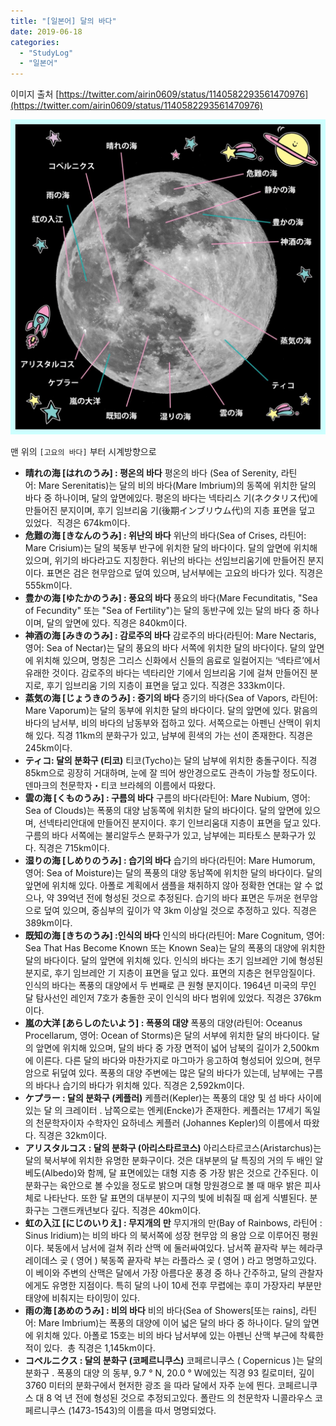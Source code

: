 ```yaml
---
title: "[일본어] 달의 바다"
date: 2019-06-18
categories: 
  - "StudyLog"
  - "일본어"
---
```


이미지 출처 [https://twitter.com/airin0609/status/1140582293561470976](https://twitter.com/airin0609/status/1140582293561470976)

 ![](/assets/img/wp-content/uploads/2019/06/D9QpjC-U4AEQuIj.jpg)

맨 위의 `[고요의 바다]` 부터 시계방향으로

- **晴れの海 \[はれのうみ\] : 평온의 바다** 평온의 바다 (Sea of Serenity, 라틴어: Mare Serenitatis)는 달의 비의 바다(Mare Imbrium)의 동쪽에 위치한 달의 바다 중 하나이며, 달의 앞면에있다. 평온의 바다는 넥타리스 기(ネクタリス代)에 만들어진 분지이며, 후기 임브리움 기(後期インブリウム代)의 지층 표면을 덮고 있었다.  직경은 674km이다.
- **危難の海 \[きなんのうみ\] : 위난의 바다** 위난의 바다(Sea of Crises, 라틴어: Mare Crisium)는 달의 북동부 반구에 위치한 달의 바다이다. 달의 앞면에 위치해 있으며, 위기의 바다라고도 지칭한다. 위난의 바다는 선임브리움기에 만들어진 분지이다. 표면은 검은 현무암으로 덮여 있으며, 남서부에는 고요의 바다가 있다. 직경은 555km이다.
- **豊かの海 \[ゆたかのうみ\] : 풍요의 바다** 풍요의 바다(Mare Fecunditatis, "Sea of Fecundity" 또는 "Sea of Fertility")는 달의 동반구에 있는 달의 바다 중 하나이며, 달의 앞면에 있다. 직경은 840km이다.
- **神酒の海 \[みきのうみ\] : 감로주의 바다** 감로주의 바다(라틴어: Mare Nectaris, 영어: Sea of​​ Nectar)는 달의 풍요의 바다 서쪽에 위치한 달의 바다이다. 달의 앞면에 위치해 있으며, 명칭은 그리스 신화에서 신들의 음료로 일컬어지는 ‘넥타르’에서 유래한 것이다. 감로주의 바다는 넥타리안 기에서 임브리움 기에 걸쳐 만들어진 분지로, 후기 임브리움 기의 지층이 표면을 덮고 있다. 직경은 333km이다.
- **蒸気の海 \[じょうきのうみ\] : 증기의 바다** 증기의 바다(Sea of Vapors, 라틴어: Mare Vaporum)는 달의 동부에 위치한 달의 바다이다. 달의 앞면에 있다. 맑음의 바다의 남서부, 비의 바다의 남동부와 접하고 있다. 서쪽으로는 아펜닌 산맥이 위치해 있다. 직경 11km의 분화구가 있고, 남부에 흰색의 가는 선이 존재한다. 직경은 245km이다.
- **ティコ: 달의 분화구 (티코)** 티코(Tycho)는 달의 남부에 위치한 충돌구이다. 직경 85km으로 굉장히 거대하며, 눈에 잘 띄어 쌍안경으로도 관측이 가능할 정도이다. 덴마크의 천문학자・티코 브라헤의 이름에서 따왔다.
- **雲の海 \[くものうみ\] : 구름의 바다** 구름의 바다(라틴어: Mare Nubium, 영어: Sea of Clouds)는 폭풍의 대양 남동쪽에 위치한 달의 바다이다. 달의 앞면에 있으며, 선넥타리안대에 만들어진 분지이다. 후기 인브리움대 지층이 표면을 덮고 있다. 구름의 바다 서쪽에는 불리알두스 분화구가 있고, 남부에는 피타토스 분화구가 있다. 직경은 715km이다.
- **湿りの海 \[しめりのうみ\] : 습기의 바다** 습기의 바다(라틴어: Mare Humorum, 영어: Sea of Moisture)는 달의 폭풍의 대양 동남쪽에 위치한 달의 바다이다. 달의 앞면에 위치해 있다. 아폴로 계획에서 샘플을 채취하지 않아 정확한 연대는 알 수 없으나, 약 39억년 전에 형성된 것으로 추정된다. 습기의 바다 표면은 두꺼운 현무암으로 덮여 있으며, 중심부의 깊이가 약 3km 이상일 것으로 추정하고 있다. 직경은 389km이다.
- **既知の海 \[きちのうみ\] :인식의 바다** 인식의 바다(라틴어: Mare Cognitum, 영어: Sea That Has Become Known 또는 Known Sea)는 달의 폭풍의 대양에 위치한 달의 바다이다. 달의 앞면에 위치해 있다. 인식의 바다는 초기 임브레안 기에 형성된 분지로, 후기 임브레안 기 지층이 표면을 덮고 있다. 표면의 지층은 현무암질이다. 인식의 바다는 폭풍의 대양에서 두 번째로 큰 원형 분지이다. 1964년 미국의 무인 달 탐사선인 레인저 7호가 충돌한 곳이 인식의 바다 범위에 있었다. 직경은 376km이다.
- **嵐の大洋 \[あらしのたいよう\] : 폭풍의 대양** 폭풍의 대양(라틴어: Oceanus Procellarum, 영어: Ocean of Storms)은 달의 서부에 위치한 달의 바다이다. 달의 앞면에 위치해 있으며, 달의 바다 중 가장 면적이 넓어 남북의 길이가 2,500km에 이른다. 다른 달의 바다와 마찬가지로 마그마가 응고하여 형성되어 있으며, 현무암으로 뒤덮여 있다. 폭풍의 대양 주변에는 많은 달의 바다가 있는데, 남부에는 구름의 바다나 습기의 바다가 위치해 있다. 직경은 2,592km이다.
- **ケプラー : 달의 분화구 (케플러)** 케플러(Kepler)는 폭풍의 대양 및 섬 바다 사이에있는 달 의 크레이터 . 남쪽으로는 엔케(Encke)가 존재한다. 케플러는 17세기 독일의 천문학자이자 수학자인 요하네스 케플러 (Johannes Kepler)의 이름에서 따왔다. 직경은 32km이다.
- **アリスタルコス : 달의 분화구 (아리스타르코스)** 아리스타르코스(Aristarchus)는 달의 북서부에 위치한 유명한 분화구이다. 것은 대부분의 달 특징의 거의 두 배인 알베도(Albedo)와 함께, 달 표면에있는 대형 지층 중 가장 밝은 것으로 간주된다. 이 분화구는 육안으로 볼 수있을 정도로 밝으며 대형 망원경으로 볼 때 매우 밝은 피사체로 나타난다. 또한 달 표면의 대부분이 지구의 빛에 비춰질 때 쉽게 식별된다. 분화구는 그랜드캐년보다 깊다. 직경은 40km이다.
- **虹の入江 \[にじのいりえ\] : 무지개의 만** 무지개의 만(Bay of Rainbows, 라틴어 : Sinus Iridium)는 비의 바다 의 북서쪽에 성장 현무암 의 용암 으로 이루어진 평원이다. 북동에서 남서에 걸쳐 쥐라 산맥 에 둘러싸여있다. 남서쪽 끝자락 부는 헤라쿠레이데스 곶 ( 영어 ) 북동쪽 끝자락 부는 라플라스 곶 ( 영어 ) 라고 명명하고있다. 이 베이와 주변의 산맥은 달에서 가장 아름다운 풍경 중 하나 간주하고, 달의 관찰자에게도 유명한 지점이다. 특히 달의 나이 10세 전후 무렵에는 후미 가장자리 부분만 태양에 비춰지는 타이밍이 있다.
- **雨の海 \[あめのうみ\] : 비의 바다** 비의 바다(Sea of Showers\[또는 rains\], 라틴어: Mare Imbrium)는 폭풍의 대양에 이어 넓은 달의 바다 중 하나이다. 달의 앞면에 위치해 있다. 아폴로 15호는 비의 바다 남서부에 있는 아펜닌 산맥 부근에 착륙한 적이 있다.  총 직경은 1,145km이다.
- **コペルニクス : 달의 분화구 (코페르니쿠스)** 코페르니쿠스 ( Copernicus )는 달의 분화구 . 폭풍의 대양 의 동부, 9.7 ° N, 20.0 ° W에있는 직경 93 킬로미터, 깊이 3760 미터의 분화구에서 현저한 광조 을 따라 달에서 자주 눈에 띈다. 코페르니쿠스 대 8 억 년 전에 형성된 것으로 추정되고있다. 폴란드 의 천문학자 니콜라우스 코페르니쿠스 (1473-1543)의 이름을 따서 명명되었다.

